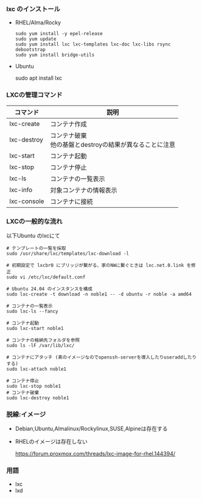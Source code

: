 
### lxc のインストール


- RHEL/Alma/Rocky
  
  ```
  sudo yum install -y epel-release
  sudo yum update
  sudo yum install lxc lxc-templates lxc-doc lxc-libs rsync debootstrap
  sudo yum install bridge-utils
  ```

- Ubuntu

  sudo apt install lxc

### LXCの管理コマンド

|コマンド|説明|
|--|--|
|lxc-create|コンテナ作成|
|lxc-destroy|コンテナ破棄</br>他の基盤とdestroyの結果が異なることに注意|
|lxc-start|コンテナ起動|
|lxc-stop|コンテナ停止|
|lxc-ls|コンテナの一覧表示|
|lxc-info|対象コンテナの情報表示|
|lxc-console|コンテナに接続|

### LXCの一般的な流れ

以下Ubuntu のlxcにて
```
# テンプレートの一覧を採取
sudo /usr/share/lxc/templates/lxc-download -l

# 初期設定で lxcbr0 にブリッジが繋がる、家のNWに繋ぐときは lxc.net.0.link を修正
sudo vi /etc/lxc/default.conf

# Ubuntu 24.04 のインスタンスを構成
sudo lxc-create -t download -n noble1 -- -d ubuntu -r noble -a amd64

# コンテナの一覧表示
sudo lxc-ls --fancy

# コンテナ起動
sudo lxc-start noble1

# コンテナの格納先フォルダを参照
sudo ls -lF /var/lib/lxc/

# コンテナにアタッチ (素のイメージなのでopenssh-serverを導入したりuseraddしたりする)
sudo lxc-attach noble1

# コンテナ停止
sudo lxc-stop noble1
# コンテナ破棄
sudo lxc-destroy noble1

```

### 脱線:イメージ
- Debian,Ubuntu,Almalinux/Rockylinux,SUSE,Alpineは存在する
- RHELのイメージは存在しない

  https://forum.proxmox.com/threads/lxc-image-for-rhel.144394/

### 用語
- lxc
- lxd